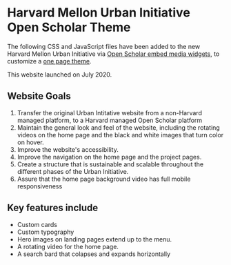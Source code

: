 # Harvard Mellon Urban Initiative Open Scholar Theme

The following CSS and JavaScript files have been added to the new Harvard Mellon Urban Initiative via [Open Scholar embed media widgets](https://help.theopenscholar.com/embed-media-widget), to customize a [one page theme](https://help.theopenscholar.com/one-page-themes).

This website launched on July 2020.

## Website Goals
1. Transfer the original Urban Intitative website from a non-Harvard managed platform, to a Harvard managed Open Scholar platform
2. Maintain the general look and feel of the website, including the rotating videos on the home page and the black and white images that turn color on hover. 
3. Improve the website's accessibility.
4. Improve the navigation on the home page and the project pages.
5. Create a structure that is sustainable and scalable throughout the different phases of the Urban Initiative.
6. Assure that the home page background video has full mobile responsiveness

## Key features include
* Custom cards
* Custom typography
* Hero images on landing pages extend up to the menu. 
* A rotating video for the home page.
* A search bard that colapses and expands horizontally 